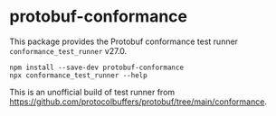 protobuf-conformance
====================

This package provides the Protobuf conformance test runner `conformance_test_runner` <!-- inject: release.tag_name -->v27.0<!-- end -->.

```shell script
npm install --save-dev protobuf-conformance
npx conformance_test_runner --help 
```

This is an unofficial build of test runner from https://github.com/protocolbuffers/protobuf/tree/main/conformance.
